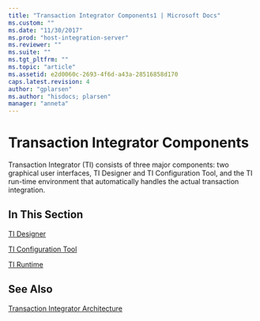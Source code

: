 ```yaml
---
title: "Transaction Integrator Components1 | Microsoft Docs"
ms.custom: ""
ms.date: "11/30/2017"
ms.prod: "host-integration-server"
ms.reviewer: ""
ms.suite: ""
ms.tgt_pltfrm: ""
ms.topic: "article"
ms.assetid: e2d0060c-2693-4f6d-a43a-28516858d170
caps.latest.revision: 4
author: "gplarsen"
ms.author: "hisdocs; plarsen"
manager: "anneta"
---
```

# Transaction Integrator Components
Transaction Integrator (TI) consists of three major components: two graphical user interfaces, TI Designer and TI Configuration Tool, and the TI run-time environment that automatically handles the actual transaction integration.  
  
## In This Section  
 [TI Designer](../core/ti-designer2.md)  
  
 [TI Configuration Tool](../core/ti-configuration-tool.md)  
  
 [TI Runtime](../core/ti-runtime2.md)  
  
## See Also  
 [Transaction Integrator Architecture](../core/transaction-integrator-architecture1.md)